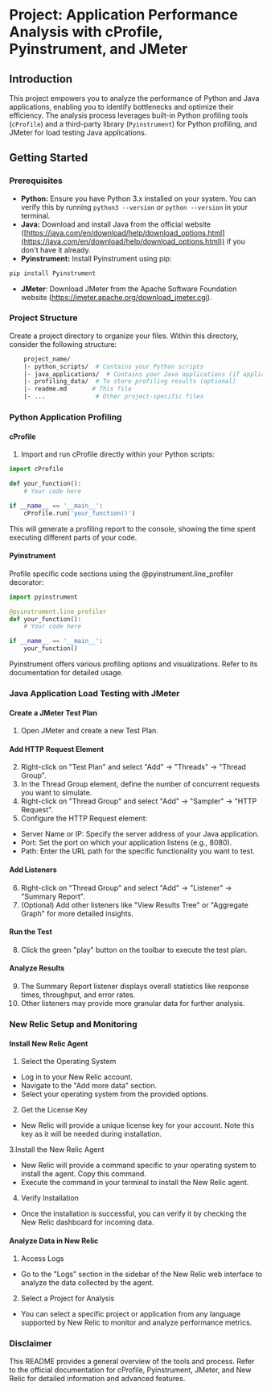 # Project: Application Performance Analysis with cProfile, Pyinstrument, and JMeter

## Introduction

This project empowers you to analyze the performance of Python and Java applications, enabling you to identify bottlenecks and optimize their efficiency. The analysis process leverages built-in Python profiling tools (`cProfile`) and a third-party library (`Pyinstrument`) for Python profiling, and JMeter for load testing Java applications.

## Getting Started

### Prerequisites

* **Python:** Ensure you have Python 3.x installed on your system. You can verify this by running `python3 --version` or `python --version` in your terminal.
* **Java:** Download and install Java from the official website ([https://java.com/en/download/help/download_options.html](https://java.com/en/download/help/download_options.html)) if you don't have it already.
* **Pyinstrument:**  Install Pyinstrument using pip:

```bash
pip install Pyinstrument
```

* **JMeter**: Download JMeter from the Apache Software Foundation website (<https://jmeter.apache.org/download_jmeter.cgi>).

### Project Structure

Create a project directory to organize your files. Within this directory, consider the following structure:

```bash
    project_name/
    |- python_scripts/  # Contains your Python scripts
    |- java_applications/  # Contains your Java applications (if applicable)
    |- profiling_data/  # To store profiling results (optional)
    |- readme.md       # This file
    |- ...              # Other project-specific files
```

### Python Application Profiling

#### cProfile

1. Import and run cProfile directly within your Python scripts:

```python
import cProfile

def your_function():
    # Your code here

if __name__ == '__main__':
    cProfile.run('your_function()')
```

This will generate a profiling report to the console, showing the time spent executing different parts of your code.

#### Pyinstrument

Profile specific code sections using the @pyinstrument.line_profiler decorator:

``` python
import pyinstrument

@pyinstrument.line_profiler
def your_function():
    # Your code here

if __name__ == '__main__':
    your_function()
```

Pyinstrument offers various profiling options and visualizations. Refer to its documentation for detailed usage.

### Java Application Load Testing with JMeter

#### Create a JMeter Test Plan

1. Open JMeter and create a new Test Plan.

#### Add HTTP Request Element

2. Right-click on "Test Plan" and select "Add" -> "Threads" -> "Thread Group".
3. In the Thread Group element, define the number of concurrent requests you want to simulate.
4. Right-click on "Thread Group" and select "Add" -> "Sampler" -> "HTTP Request".
5. Configure the HTTP Request element:

* Server Name or IP: Specify the server address of your Java application.
* Port: Set the port on which your application listens (e.g., 8080).
* Path: Enter the URL path for the specific functionality you want to test.

#### Add Listeners

6. Right-click on "Thread Group" and select "Add" -> "Listener" -> "Summary Report".
7. (Optional) Add other listeners like "View Results Tree" or "Aggregate Graph" for more detailed insights.

#### Run the Test

8. Click the green "play" button on the toolbar to execute the test plan.

#### Analyze Results

9. The Summary Report listener displays overall statistics like response times, throughput, and error rates.
10. Other listeners may provide more granular data for further analysis.

### New Relic Setup and Monitoring

#### Install New Relic Agent

1. Select the Operating System

* Log in to your New Relic account.
* Navigate to the "Add more data" section.
* Select your operating system from the provided options.

2. Get the License Key

* New Relic will provide a unique license key for your account. Note this key as it will be needed during installation.

3.Install the New Relic Agent

* New Relic will provide a command specific to your operating system to install the agent. Copy this command.
* Execute the command in your terminal to install the New Relic agent.

4. Verify Installation

* Once the installation is successful, you can verify it by checking the New Relic dashboard for incoming data.

#### Analyze Data in New Relic

1. Access Logs

* Go to the "Logs" section in the sidebar of the New Relic web interface to analyze the data collected by the agent.

2. Select a Project for Analysis

* You can select a specific project or application from any language supported by New Relic to monitor and analyze performance metrics.

### Disclaimer

This README provides a general overview of the tools and process. Refer to the official documentation for cProfile, Pyinstrument, JMeter, and New Relic for detailed information and advanced features.
